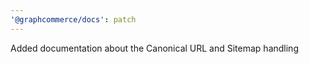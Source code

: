 ```yaml
---
'@graphcommerce/docs': patch
---
```


Added documentation about the Canonical URL and Sitemap handling
